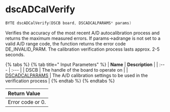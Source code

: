 # dscADCalVerify

```c
BYTE dscADCalVerify(DSCB board, DSCADCALPARAMS* params)
```

Verifies the accuracy of the most recent A/D autocalibration process and returns the maximum measured errors. If params-&gt;adrange is not set to a valid A/D range code, the function returns the error code DE\_INVALID\_PARM. The calibration verification process lasts approx. 2-5 seconds.

{% tabs %}
{% tab title=" Input Parameters" %}
| **Name** | **Description** |
| :--- | :--- |
| DSCB | The handle of the board to operate on |
| [DSCADCALPARAMS](../15.-structure-definitions/dscadcalparams.md) | The A/D calibration settings to be used in the verification process |
{% endtab %}
{% endtabs %}

| Return Value |
| :--- |
| Error code or 0. |



